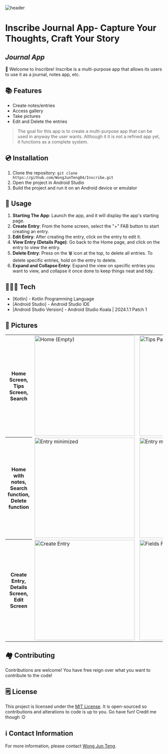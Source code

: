 ![header](https://github.com/user-attachments/assets/dcbb4aa3-3ab8-49d4-9a65-3c9219289572)

# Inscribe Journal App- Capture Your Thoughts, Craft Your Story
## _Journal App_

🎊 Welcome to Inscribre! Inscribe is a multi-purpose app that allows its users to use it as a journal, notes app, etc.

## 📚 Features

- Create notes/entries
- Access gallery
- Take pictures
- Edit and Delete the entries

> The goal for this app is to create a multi-purpose app
> that can be used in anyway the user wants. Although it
> it is not a refined app yet, it functions as a complete
> system.

## 💿 Installation

1. Clone the repository: `git clone https://github.com/WongJunTeng04/Inscribe.git`
2. Open the project in Android Studio
3. Build the project and run it on an Android device or emulator

## 📝 Usage

1. **Starting The App**: Launch the app, and it will display the app's starting page.
2. **Create Entry**: From the home screen, select the "+" FAB button to start creating an entry.
3. **Edit Entry**: After creating the entry, click on the entry to edit it.
4. **View Entry (Details Page)**: Go back to the Home page, and click on the entry to view the entry.
5. **Delete Entry**:  Press on the 🗑️ icon at the top, to delete all entries. To delete specific entries, hold on the entry to delete.
6. **Expand and Collapse Entry**: Expand the view on specific entries you want to view, and collapse it once done to keep things neat and tidy.

## 👨🏻‍💻 Tech

- [Kotlin] - Kotlin Programming Language
- [Android Studio] - Android Studio IDE
- [Android Studio Version] - Android Studio Koala | 2024.1.1 Patch 1

## 📸 Pictures 

<table>
  <tr>
	  <th>Home Screen, Tips Screen, Search</th>
    <td><img width="320" alt="Home (Empty)" src="https://github.com/user-attachments/assets/23be3dd5-eba1-4d93-bd76-a8d919f13ca2"></td>
    <td><img width="320" alt="Tips Page" src="https://github.com/user-attachments/assets/9047653b-1b19-4c62-a804-ec455e340065"></td>
    <td><img width="320" alt="Search" src="https://github.com/user-attachments/assets/2ada4148-4862-47a3-88a6-1148e83aafdc"></td>
  </tr>
  <tr>
	  <th>Home with notes, Search function, Delete function</th>
    <td><img width="320" alt="Entry minimized" src="https://github.com/user-attachments/assets/2afdefcc-ce45-44cc-9b52-a8faa1c6ecf8"></td>
    <td><img width="320" alt="Entry maximised" src="https://github.com/user-attachments/assets/71f20c00-8561-4cd7-966f-fc683d033f9b"></td>
    <td><img width="320" alt="Search For Entry" src="https://github.com/user-attachments/assets/878fa405-c239-450c-a973-f52f9982c9cb"></td>
    <td><img width="320" alt="Delete Entry" src="https://github.com/user-attachments/assets/7e4f9fb9-6bc0-4da2-b6ef-e1cad47074ef"></td>
  </tr>
<tr>
	<th>Create Entry, Details Screen, Edit Screen</th>
    <td><img width="320" alt="Create Entry" src="https://github.com/user-attachments/assets/8daa7a4d-ea39-4d70-a74c-fa9fba56667b"></td>
    <td><img width="320" alt="Fields Filled" src="https://github.com/user-attachments/assets/cc4f2423-236e-4fc5-9453-8bc784167304"></td>
    <td><img width="320" alt="Details Page" src="https://github.com/user-attachments/assets/420c4346-6d7c-4484-a999-dc77bb5fe829"></td>
    <td><img width="320" alt="Edit Page" src="https://github.com/user-attachments/assets/b7ce3b69-b723-4283-bd6b-20aff51696bd"></td>
</tr>
</table>

## 🏘️ Contributing

Contributions are welcome! You have free reign over what you want to contribute to the code!

## 🗒️ License

This project is licensed under the [MIT License](MIT-LICENSE.txt). It is open-sourced so contributions and alterations to code is up to you. Go have fun! Credit me though :D

## ℹ️ Contact Information

For more information, please contact [Wong Jun Teng](mailto:junteng.wong01@gmail.com).
